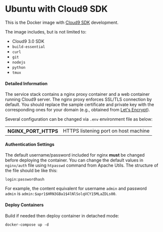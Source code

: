 # Ubuntu with Cloud9 SDK

This is the Docker image with [Cloud9 SDK](https://github.com/c9/core) development.

The image includes, but is not limited to:

* Cloud9 3.0 SDK
* `build-essential`
* `curl`
* `git`
* `nodejs`
* `python`
* `tmux`

#### Detailed Information ####

The service stack contains a nginx proxy container and a web container running Cloud9 server. The nginx proxy enforces SSL/TLS connection by default. You should replace the sample certificate and private key with the corresponding ones for your domain (e.g., obtained from [Let's Encrypt](https://letsencrypt.org)).

Several configuration can be changed via `.env` environment file as below:

<table>
    <tr><th>NGINX_PORT_HTTPS</th><td>HTTPS listening port on host machine</td></tr>
</table>

#### Authentication Settings ####

The default username/password included for nginx **must** be changed before deploying the container. You can change the default values in `nginx/auth` file using `htpasswd` command from Apache Utils. The structure of the file should be like this:

```
login:passwordhash
```

For example, the content equivalent for username `admin` and password `admin` is `admin:$apr1$HRN3GBa1$4lNlSolqVCY15MLaZDLs00`.

#### Deploy Containers ####

Build if needed then deploy container in detached mode:

```
docker-compose up -d
```